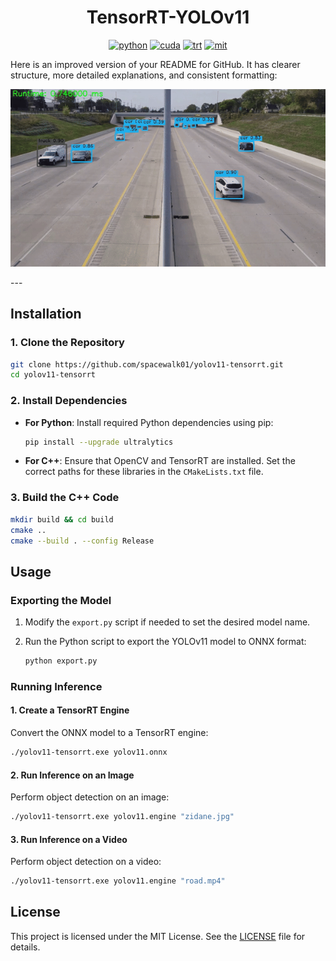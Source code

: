 <div align="center">

TensorRT-YOLOv11
===========================

[![python](https://img.shields.io/badge/python-3.10.12-green)](https://www.python.org/downloads/release/python-31012/)
[![cuda](https://img.shields.io/badge/cuda-11.6-green)](https://developer.nvidia.com/cuda-downloads)
[![trt](https://img.shields.io/badge/TRT-8.6-green)](https://developer.nvidia.com/tensorrt)
[![mit](https://img.shields.io/badge/license-MIT-blue)](https://github.com/spacewalk01/TensorRT-YOLOv9/tree/main?tab=MIT-1-ov-file#readme)

<div align="left">
 Here is an improved version of your README for GitHub. It has clearer structure, more detailed explanations, and consistent formatting:
<p align="center">
  <img src="result.gif" />
</p>
---

## Installation

### 1. Clone the Repository

```bash
git clone https://github.com/spacewalk01/yolov11-tensorrt.git
cd yolov11-tensorrt
```

### 2. Install Dependencies

- **For Python**:
  Install required Python dependencies using pip:
  
  ```bash
  pip install --upgrade ultralytics
  ```

- **For C++**:
  Ensure that OpenCV and TensorRT are installed. Set the correct paths for these libraries in the `CMakeLists.txt` file.

### 3. Build the C++ Code

```bash
mkdir build && cd build
cmake ..
cmake --build . --config Release
```

## Usage

### Exporting the Model

1. Modify the `export.py` script if needed to set the desired model name.
2. Run the Python script to export the YOLOv11 model to ONNX format:

   ```bash
   python export.py
   ```

### Running Inference

#### 1. Create a TensorRT Engine

Convert the ONNX model to a TensorRT engine:

```bash
./yolov11-tensorrt.exe yolov11.onnx
```

#### 2. Run Inference on an Image

Perform object detection on an image:

```bash
./yolov11-tensorrt.exe yolov11.engine "zidane.jpg"
```

#### 3. Run Inference on a Video

Perform object detection on a video:

```bash
./yolov11-tensorrt.exe yolov11.engine "road.mp4"
```

## License

This project is licensed under the MIT License. See the [LICENSE](LICENSE) file for details.
